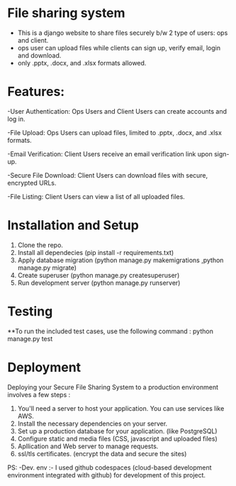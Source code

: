 # File sharing system

- This is a django website to share files securely b/w 2 type of users: ops and client.
- ops user can upload files while clients can sign up, verify email, login and download.
- only .pptx, .docx, and .xlsx formats allowed.

# Features:

-User Authentication: Ops Users and Client Users can create accounts and log in.

-File Upload: Ops Users can upload files, limited to .pptx, .docx, and .xlsx formats.

-Email Verification: Client Users receive an email verification link upon sign-up.

-Secure File Download: Client Users can download files with secure, encrypted URLs.

-File Listing: Client Users can view a list of all uploaded files.

# Installation and Setup

1. Clone the repo.
2. Install all dependecies  (pip install -r requirements.txt)
3. Apply database migration (python manage.py makemigrations ,python manage.py migrate)
4. Create superuser (python manage.py createsuperuser)
5. Run development server (python manage.py runserver)

# Testing

**To run the included test cases, use the following command : python manage.py test

# Deployment

Deploying your Secure File Sharing System to a production environment involves a few steps :

1. You'll need a server to host your application. You can use services like AWS.
2. Install the necessary dependencies on your server.
3. Set up a production database for your application. (like PostgreSQL)
4. Configure static and media files (CSS, javascript and uploaded files)
5. Apllication and Web server to manage requests.
6. ssl/tls certificates. (encrypt the data and secure the sites)

PS:
-Dev. env :- I used github codespaces (cloud-based development environment integrated with github) for development of this project.